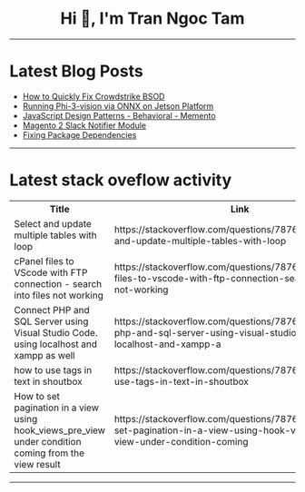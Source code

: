 <h1 align="center">Hi 👋, I'm Tran Ngoc Tam</h1>

---

# Latest Blog Posts 
<!-- BLOG-POST-LIST:START -->
- [How to Quickly Fix Crowdstrike BSOD](https://dev.to/ralphsebastian/how-to-quickly-fix-crowdstrike-bsod-58a6)
- [Running Phi-3-vision via ONNX on Jetson Platform](https://dev.to/jambochen/running-phi-3-vision-via-onnx-on-jetson-platform-35m1)
- [JavaScript Design Patterns - Behavioral - Memento](https://dev.to/nhannguyendevjs/javascript-design-patterns-behavioral-memento-14o4)
- [Magento 2 Slack Notifier Module](https://dev.to/hamza_hannad/introducing-the-magento-2-slack-notifier-module-1nb)
- [Fixing Package Dependencies](https://dev.to/ijlee2/fixing-package-dependencies-5557)
<!-- BLOG-POST-LIST:END -->

---

# Latest stack oveflow activity
<table>
  <tr><th>Title</th><th>Link</th></tr>
  <!-- STACKOVERFLOW:START --><tr><td>Select and update multiple tables with loop</td><td>https://stackoverflow.com/questions/78768751/select-and-update-multiple-tables-with-loop</td></tr><tr><td>cPanel files to VScode with FTP connection - search into files not working</td><td>https://stackoverflow.com/questions/78768748/cpanel-files-to-vscode-with-ftp-connection-search-into-files-not-working</td></tr><tr><td>Connect PHP and SQL Server using Visual Studio Code. using localhost and xampp as well</td><td>https://stackoverflow.com/questions/78768694/connect-php-and-sql-server-using-visual-studio-code-using-localhost-and-xampp-a</td></tr><tr><td>how to use tags in text in shoutbox</td><td>https://stackoverflow.com/questions/78768395/how-to-use-tags-in-text-in-shoutbox</td></tr><tr><td>How to set pagination in a view using hook_views_pre_view under condition coming from the view result</td><td>https://stackoverflow.com/questions/78768018/how-to-set-pagination-in-a-view-using-hook-views-pre-view-under-condition-coming</td></tr><!-- STACKOVERFLOW:END -->
</table>

---


